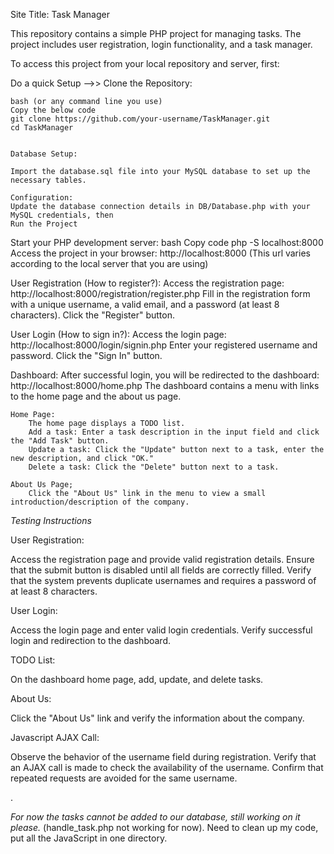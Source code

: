 Site Title: Task Manager

This repository contains a simple PHP project for managing tasks. The project includes user registration, login functionality, and a task manager.

To access this project from your local repository and server, first:

Do a quick Setup -->>
    Clone the Repository:

    bash (or any command line you use)
    Copy the below code
    git clone https://github.com/your-username/TaskManager.git
    cd TaskManager


    Database Setup:

    Import the database.sql file into your MySQL database to set up the necessary tables.

    Configuration:
    Update the database connection details in DB/Database.php with your MySQL credentials, then
    Run the Project

Start your PHP development server:
bash
Copy code
php -S localhost:8000
Access the project in your browser: http://localhost:8000 (This url varies according to the local server that you are using)


User Registration (How to register?):
    Access the registration page: http://localhost:8000/registration/register.php
    Fill in the registration form with a unique username, a valid email, and a password (at least 8 characters).
    Click the "Register" button.

User Login (How to sign in?):
    Access the login page: http://localhost:8000/login/signin.php
    Enter your registered username and password.
    Click the "Sign In" button.

Dashboard:
    After successful login, you will be redirected to the dashboard: http://localhost:8000/home.php
    The dashboard contains a menu with links to the home page and the about us page.

    Home Page:
        The home page displays a TODO list.
        Add a task: Enter a task description in the input field and click the "Add Task" button.
        Update a task: Click the "Update" button next to a task, enter the new description, and click "OK."
        Delete a task: Click the "Delete" button next to a task.

    About Us Page;
        Click the "About Us" link in the menu to view a small introduction/description of the company.



*Testing Instructions*

User Registration:

Access the registration page and provide valid registration details.
Ensure that the submit button is disabled until all fields are correctly filled.
Verify that the system prevents duplicate usernames and requires a password of at least 8 characters.

User Login:

Access the login page and enter valid login credentials.
Verify successful login and redirection to the dashboard.

TODO List:

On the dashboard home page, add, update, and delete tasks.

About Us:

Click the "About Us" link and verify the information about the company.

Javascript AJAX Call:

Observe the behavior of the username field during registration.
Verify that an AJAX call is made to check the availability of the username.
Confirm that repeated requests are avoided for the same username.

.

*For now the tasks cannot be added to our database, still working on it please.* (handle_task.php not working for now). Need to clean up my code, put all the JavaScript in one directory.
